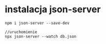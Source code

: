 # instalacja json-server
```console
npm i json-server --save-dev

//uruchomienie
npx json-server --watch db.json

```